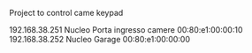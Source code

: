 Project to control came keypad

192.168.38.251   Nucleo Porta ingresso camere 00:80:e1:00:00:10 
192.168.38.252   Nucleo Garage                00:80:e1:00:00:00 
